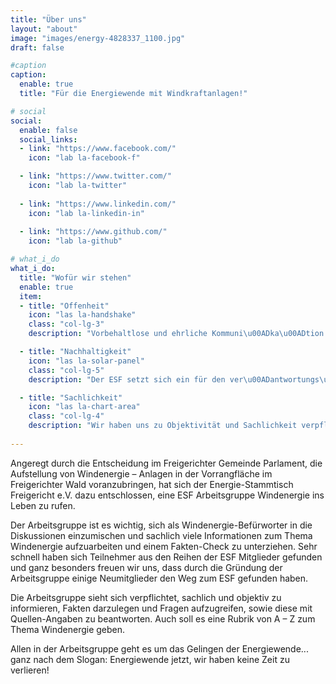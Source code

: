 ```yaml
---
title: "Über uns"
layout: "about"
image: "images/energy-4828337_1100.jpg"
draft: false

#caption
caption:
  enable: true
  title: "Für die Energiewende mit Windkraftanlagen!"

# social
social:
  enable: false
  social_links:
  - link: "https://www.facebook.com/"
    icon: "lab la-facebook-f"

  - link: "https://www.twitter.com/"
    icon: "lab la-twitter"
    
  - link: "https://www.linkedin.com/"
    icon: "lab la-linkedin-in"
    
  - link: "https://www.github.com/"
    icon: "lab la-github"

# what_i_do
what_i_do:
  title: "Wofür wir stehen"
  enable: true
  item:
  - title: "Offenheit"
    icon: "las la-handshake"
    class: "col-lg-3"
    description: "Vorbehaltlose und ehrliche Kommuni\u00ADka\u00ADtion prägen unsere Aus\u00ADeinander\u00ADset\u00ADzung mit dem Thema Energie\u00ADwende und sind die Basis unseres gemein\u00ADsamen Handelns."

  - title: "Nachhaltigkeit"
    icon: "las la-solar-panel"
    class: "col-lg-5"
    description: "Der ESF setzt sich ein für den ver\u00ADantwortungs\u00ADbewussten Umgang mit den endlichen Res\u00ADsour\u00ADcen unserer Erde. Wir engagieren uns gegen den globalen mensch\u00ADgemachten Klima\u00ADwandel und das bereits vor unserer Haustür. Hierzu gehört auch die Förderung von Windenergie als eine der wichtigsten nachhaltigen Energie\u00ADquellen."    

  - title: "Sachlichkeit"
    icon: "las la-chart-area"
    class: "col-lg-4"
    description: "Wir haben uns zu Objektivität und Sachlichkeit verpflichtet. Das bedeutet für uns, dass wir unser Handeln nicht von persönlichen Interessen oder Gefühlen be\u00ADeinflussen lassen. Was für uns zählt, sind belastbare Fakten."    
 
---
```

Angeregt durch die Entscheidung im Freigerichter Gemeinde Parlament, die Aufstellung von Windenergie – Anlagen in der Vorrangfläche im Freigerichter Wald voranzubringen, hat sich der Energie-Stammtisch Freigericht e.V. dazu entschlossen, eine ESF Arbeitsgruppe Windenergie ins Leben zu rufen.  

Der Arbeitsgruppe ist es wichtig, sich als Windenergie-Befürworter  in die Diskussionen einzumischen und sachlich viele Informationen zum Thema Windenergie aufzuarbeiten und einem Fakten-Check zu unterziehen. Sehr schnell haben sich Teilnehmer aus den Reihen der ESF Mitglieder gefunden und ganz besonders freuen wir uns, dass durch die Gründung der Arbeitsgruppe einige Neumitglieder den Weg zum ESF gefunden haben.  

Die Arbeitsgruppe sieht sich verpflichtet, sachlich und objektiv zu informieren, Fakten darzulegen und Fragen aufzugreifen, sowie diese mit Quellen-Angaben zu beantworten. Auch soll es eine Rubrik von A – Z zum Thema Windenergie geben.  

Allen in der Arbeitsgruppe geht es um das Gelingen der Energiewende... ganz nach dem Slogan: Energiewende jetzt, wir haben keine Zeit zu verlieren!
